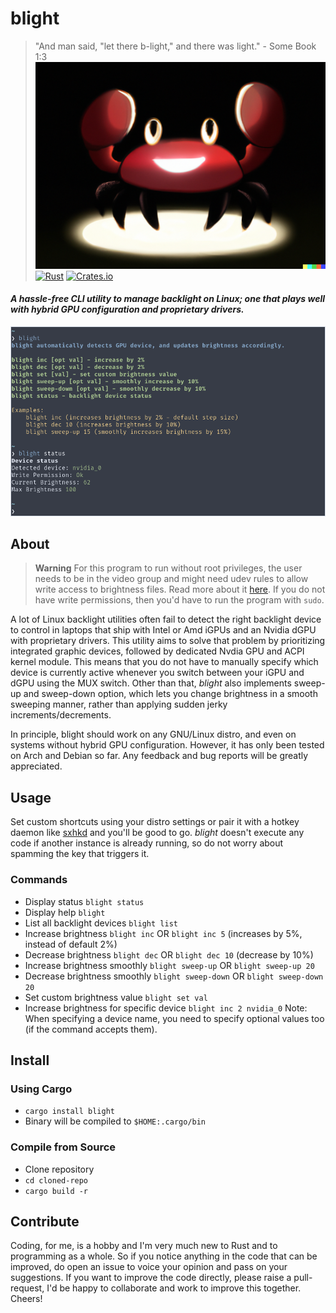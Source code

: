 # blight
> "And man said, "let there b-light," and there was light." - Some Book 1:3
![Generated using Dall-E 2](blightm.png)
[![Rust](https://github.com/VoltaireNoir/blight/actions/workflows/rust.yml/badge.svg)](https://github.com/VoltaireNoir/blight/actions/workflows/rust.yml)
[![Crates.io](https://img.shields.io/crates/v/blight)](https://crates.io/crates/blight)

#### _A hassle-free CLI utility to manage backlight on Linux; one that plays well with hybrid GPU configuration and proprietary drivers._
![](blight.png)
## About
> **Warning**
> For this program to run without root privileges, the user needs to be in the video group and might need udev rules to allow write access to brightness files. Read more about it [here](https://wiki.archlinux.org/title/Backlight#ACPI). If you do not have write permissions, then you'd have to run the program with `sudo`.

A lot of Linux backlight utilities often fail to detect the right backlight device to control in laptops that ship with Intel or Amd iGPUs and an Nvidia dGPU with proprietary drivers. This utility aims to solve that problem by prioritizing integrated graphic devices, followed by dedicated Nvdia GPU and ACPI kernel module. This means that you do not have to manually specify which device is currently active whenever you switch between your iGPU and dGPU using the MUX switch. Other than that, *blight* also implements sweep-up and sweep-down option, which lets you change brightness in a smooth sweeping manner, rather than applying sudden jerky increments/decrements.

In principle, blight should work on any GNU/Linux distro, and even on systems without hybrid GPU configuration. However, it has only been tested on Arch and Debian so far. Any feedback and bug reports will be greatly appreciated.

## Usage
Set custom shortcuts using your distro settings or pair it with a hotkey daemon like [sxhkd](https://github.com/baskerville/sxhkd) and you'll be good to go. *blight* doesn't execute any code if another instance is already running, so do not worry about spamming the key that triggers it.

### Commands
- Display status `blight status`
- Display help `blight`
- List all backlight devices `blight list`
- Increase brightness `blight inc` OR `blight inc 5` (increases by 5%, instead of default 2%)
- Decrease brightness `blight dec` OR `blight dec 10` (decrease by 10%)
- Increase brightness smoothly `blight sweep-up` OR `blight sweep-up 20`
- Decrease brightness smoothly `blight sweep-down` OR `blight sweep-down 20`
- Set custom brightness value ``blight set val``
- Increase brightness for specific device `blight inc 2 nvidia_0`
Note: When specifying a device name, you need to specify optional values too (if the command accepts them).

## Install
### Using Cargo
- `cargo install blight`
- Binary will be compiled to `$HOME:.cargo/bin`

### Compile from Source
- Clone repository
- `cd cloned-repo`
- `cargo build -r`

## Contribute
Coding, for me, is a hobby and I'm very much new to Rust and to programming as a whole. So if you notice anything in the code that can be improved, do open an issue to voice your opinion and pass on your suggestions. If you want to improve the code directly, please raise a pull-request, I'd be happy to collaborate and work to improve this together. Cheers!

